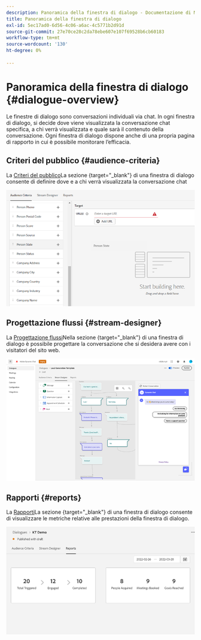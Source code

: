 ```yaml
---
description: Panoramica della finestra di dialogo - Documentazione di Marketo - Documentazione del prodotto
title: Panoramica della finestra di dialogo
exl-id: 5ec17ad0-6d56-4c06-a6ac-4c5771b2d91d
source-git-commit: 27e70ce28c2da78ebe607e107f69528b6cb60183
workflow-type: tm+mt
source-wordcount: '130'
ht-degree: 0%

---
```


# Panoramica della finestra di dialogo {#dialogue-overview}

Le finestre di dialogo sono conversazioni individuali via chat. In ogni finestra di dialogo, si decide dove viene visualizzata la conversazione chat specifica, a chi verrà visualizzata e quale sarà il contenuto della conversazione. Ogni finestra di dialogo dispone anche di una propria pagina di rapporto in cui è possibile monitorare l’efficacia.

## Criteri del pubblico {#audience-criteria}

La [Criteri del pubblico](/help/marketo/product-docs/demand-generation/dynamic-chat/dialogues/audience-criteria.md)La sezione {target=&quot;_blank&quot;} di una finestra di dialogo consente di definire dove e a chi verrà visualizzata la conversazione chat

![](assets/dialogue-overview-1.png)

## Progettazione flussi {#stream-designer}

La [Progettazione flussi](/help/marketo/product-docs/demand-generation/dynamic-chat/dialogues/stream-designer.md)Nella sezione {target=&quot;_blank&quot;} di una finestra di dialogo è possibile progettare la conversazione che si desidera avere con i visitatori del sito web.

![](assets/dialogue-overview-2.png)

## Rapporti {#reports}

La [Rapporti](/help/marketo/product-docs/demand-generation/dynamic-chat/dialogues/reports.md)La sezione {target=&quot;_blank&quot;} di una finestra di dialogo consente di visualizzare le metriche relative alle prestazioni della finestra di dialogo.

![](assets/dialogue-overview-3.png)

